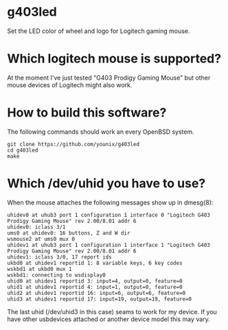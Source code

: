 # g403led

Set the LED color of wheel and logo for Logitech gaming mouse.

# Which logitech mouse is supported?

At the moment I've just tested "G403 Prodigy Gaming Mouse" but other
mouse devices of Logitech might also work.

# How to build this software?

The following commands should work an every OpenBSD system.

```
git clone https://github.com/younix/g403led
cd g403led
make
```

# Which /dev/uhid you have to use?

When the mouse attaches the following messages show up in dmesg(8):

```
uhidev0 at uhub3 port 1 configuration 1 interface 0 "Logitech G403 Prodigy Gaming Mouse" rev 2.00/8.01 addr 6
uhidev0: iclass 3/1
ums0 at uhidev0: 16 buttons, Z and W dir
wsmouse2 at ums0 mux 0
uhidev1 at uhub3 port 1 configuration 1 interface 1 "Logitech G403 Prodigy Gaming Mouse" rev 2.00/8.01 addr 6
uhidev1: iclass 3/0, 17 report ids
ukbd0 at uhidev1 reportid 1: 8 variable keys, 6 key codes
wskbd1 at ukbd0 mux 1
wskbd1: connecting to wsdisplay0
uhid0 at uhidev1 reportid 3: input=4, output=0, feature=0
uhid1 at uhidev1 reportid 4: input=1, output=0, feature=0
uhid2 at uhidev1 reportid 16: input=6, output=6, feature=0
uhid3 at uhidev1 reportid 17: input=19, output=19, feature=0
```

The last uhid (/dev/uhid3 in this case) seams to work for my device.
If you have other usbdevices attached or another device model this may vary.

